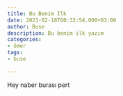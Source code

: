 ```yaml
---
title: Bu Benim Ilk
date: 2021-02-18T00:32:54.000+03:00
author: Buse
description: Bu benim ilk yazım
categories:
- ömer
tags:
- buse

---
```

Hey naber burası pert